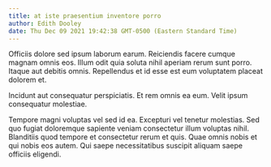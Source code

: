 ```yaml
---
title: at iste praesentium inventore porro
author: Edith Dooley
date: Thu Dec 09 2021 19:42:38 GMT-0500 (Eastern Standard Time)
---
```

Officiis dolore sed ipsum laborum earum. Reiciendis facere cumque magnam omnis eos. Illum odit quia soluta nihil aperiam rerum sunt porro. Itaque aut debitis omnis. Repellendus et id esse est eum voluptatem placeat dolorem et.

 Incidunt aut consequatur perspiciatis. Et rem omnis ea eum. Velit ipsum consequatur molestiae.

 Tempore magni voluptas vel sed id ea. Excepturi vel tenetur molestias. Sed quo fugiat doloremque sapiente veniam consectetur illum voluptas nihil. Blanditiis quod tempore et consectetur rerum et quis. Quae omnis nobis et qui nobis eos autem. Qui saepe necessitatibus suscipit aliquam saepe officiis eligendi.